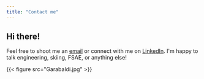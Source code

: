 ```yaml
---
title: "Contact me"
---
```


## Hi there!

Feel free to shoot me an [email](mailto:samuel.a.petrina@gmail.com) or connect with me on [LinkedIn](https://www.linkedin.com/in/samuel-petrina-4a1815203/). I'm happy to talk engineering, skiing, FSAE, or anything else!

{{< figure src="Garabaldi.jpg" >}}
